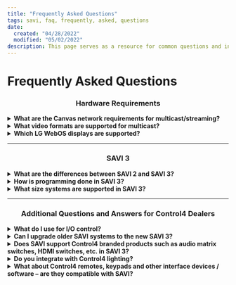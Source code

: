 ```yaml
---
title: "Frequently Asked Questions"
tags: savi, faq, frequently, asked, questions
date:
  created: "04/28/2022"
  modified: "05/02/2022"
description: This page serves as a resource for common questions and information.
---
```


# Frequently Asked Questions
<h3 style="text-align: center;">Hardware Requirements</h3>

<details>
  <summary><b>What are the Canvas network requirements for multicast/streaming?</b>

  </summary>

  * Managed switch
  * IGMP Snooping
  * IGMP Querier
  * Flow Control (Cisco, Luxul)/Global Flow Control (IEEE 802.3x) Mode (Netgear)

</details>


<details>
  <summary><b>What video formats are supported for multicast?</b>

  </summary>

  * UDP - TS - H.264
  * UDP - MP4 - H.264
  * RTP - TS - MPEG-2
  * RTP - MP4 - H.264

</details>

<details markdown="1">

<summary><b>Which LG WebOS displays are supported?</b>

</summary>

| Displays | Indoor Window Facing | Outdoor | Video Wall Panels | webOS Box | Discontinued models |
|--------|--------|--------|---------|-------|---------|
| 43SH7E | 75XS4G | 49XE4F | 55SVH7F | WP400 | 32SM5KC |
| 49SH7E | 49XS4J | 55XE4F | 55SVM5F | WP402 | 43SM5KC |
| 55SH7E | 55XS4J |        | 49VH7E  |       | 49SM5KC |
| 98UH5E |        |        | 55VH7E  |       | 55SM5KC |
| 43UH5F |        |        | 49VM5E  |       | 65SM5KC |
| 49UH5F |        |        |         |       | 32SM5KD |
| 55UH5F |        |        |         |       | 49SM5KD |
| 75UH5F |        |        |         |       | 55SM5KD |
| 65UH5F |        |        |         |       | 65SM5KD |
| 86UH5F |        |        |         |       | 32SM5KE |
| 98UH5F |        |        |         |       | 43SM5KE |
| 43UL3G |        |        |         |       | 49SM5KE |
| 50UL3G |        |        |         |       | 55SM5KE |
| 55UL3G |        |        |         |       | 49UH5E  |
| 65UL3G |        |        |         |       | 55UH5E  |
| 75UL3G |        |        |         |       | 65UH5E  |
| 86UL3G |        |        |         |       | 75UH5E  |
| 43UL3J |        |        |         |       | 86UH5E  |
| 55UL3J |        |        |         |       | 75UM3E  |
| 65UL3J |        |        |         |       | 86UM3E  |
| 75UL3J |        |        |         |       | 98UM3E  |
| 86UL3J |        |        |         |       | WP320   |
| 43UL3G |        |        |         |       |         |
| 50UL3G |        |        |         |       |         |
| 55UL3G |        |        |         |       |         |
| 65UL3G |        |        |         |       |         |
| 75UL3G |        |        |         |       |         |
| 86UL3G |        |        |         |       |         |

>Note: SM5KC and WP320 product lines are limited to 2 video tags currently.

With more to come!
</details>

<!--
<details markdown="1">

<summary><b>What supported LG WebOS Versions do displays use?</b>

</summary>

| WebOS TV 3.X | WebOS TV 4.X | WebOS TV 6.X |
|--------|---------|--------|
|  EF5E  |  BH7F   |  SM5J  |
|  EG5CD |  EW5TF  |  UH7J  |
|  EG5CE | LAA015F |  UL3J  |
|  EJ5D  |  SH7E   |        |
|  EJ5E  |  SM3G   |        |
|  EV5E  |  SM5KE  |        |
|  LS73C |  SVH7F  |        |
|  LS73D |  SVH7PF |        |
|  LS75C |  SVM5F  |        |
|  SM3C  |  UH5E   |        |
|  SM5D  |  UH5F   |        |
|  SM5KC |  UH5PE  |        |
|  SM5KD |  UH7F   |        |
|  SVH7E |  UL3G   |        |
|  TA3E  |  UM3DF  |        |
|  TC3CD |  UM3DG  |        |
|  TC3D  |  UM3E   |        |
|  TR3D  |  UM3F   |        |
|  TR3E  |  VH7E   |        |
|  UH5C  |  VM5E   |        |
|  VL5D  |  VSH7J  |        |
|  VL5PF |  WP400  |        |
|  VX1D  |  WP401  |        |
|  WP320 |  WP402  |        |
|  XE3C  |  XE4F   |        |
|  XE3E  |  XS4G   |        |
|  XEB3E |  XS4J   |        |
|  XF1E  |         |        |
|  XF3C  |         |        |
|  XF3D  |         |        |
|  XF3E  |         |        |
|  XF3ES |         |        |
|  XS2C  |         |        |
|  XS2D  |         |        |
|  XS2E  |         |        |
|  XS4F  |         |        |


</details>
-->

---

<h3 style="text-align: center;">SAVI 3</h3>

<details>

<summary><b>What are the differences between SAVI 2 and SAVI 3?</b>

</summary>

  SAVI version 2 utilizes an underlying EA series Control4 processor, typically running Control4 OS 2.10.6.

  >Note: no versions of SAVI, including SAVI 2, are officially supported on Control4 OS 3.

  SAVI 3 is an independent control system that no longer requires an underlying Control4 controller. SAVI 3 streamlines programming through our new programming tool, Creator, dramatically reduces system configuration time, and makes support fast and efficient. SAVI 3 contains drivers which directly enable integration of supported partner products.
</details>


<details>

<summary><b>How is programming done in SAVI 3?</b>

</summary>

  SAVI 3 utilizes our new browser-based dealer programming tool called SAVI Creator. With Creator running in a modern browser, programmers can use whatever OS and device are preferred – Microsoft Windows, Android, MacOS, iOS (on iPad). No software needs to be downloaded for SAVI system programming, when utilizing Creator.
</details>


<details>

<summary><b>What size systems are supported in SAVI 3?</b>

</summary>

  Dealers can deploy single room systems, stadiums or arenas, and everything in between. As a control and automation system, SAVI scales to fit the needs of virtually any size audio visual project.
</details>

---

<h3 style="text-align: center;">Additional Questions and Answers for Control4 Dealers</h3>

<details>

<summary><b>What do I use for I/O control?</b>

</summary>

  SAVI offers our “Connect I/O” device. The Control4 I/O Extender is not currently supported in SAVI 3.
</details>


<details>

<summary><b>Can I upgrade older SAVI systems to the new SAVI 3?</b>

</summary>

  Yes, if they are current on Annual Support and Maintenance. Prior to any SAVI 2 to SAVI 3 upgrade please consult SAVI Controls for further technical discussion. We may also ask you to send us your Control4/SAVI project files to perform an audit for upgrade feasibility.
</details>


<details>

<summary><b>Does SAVI support Control4 branded products such as audio matrix switches, HDMI switches, etc. in SAVI 3?</b>

</summary>

  In some instances, yes; however, not for all products. The dependency lies in whether or not SAVI can write drivers to directly control 3rd party manufacturer products (Control4 or other). In any such situation SAVI is glad to assess the possibility, and when feasible, we may ask the dealer or customer to send us a test unit for up to 30 days, during which we will write the driver(s) for SAVI integration.
</details>


<details>

<summary><b>Do you integrate with Control4 lighting?</b>

</summary>

  On SAVI 2.X systems, yes. For SAVI 3 systems we integrate with Lutron lighting and may have future announcements about other lighting control systems with which we integrate.
</details>


<details>

<summary><b>What about Control4 remotes, keypads and other interface devices / software – are they compatible with SAVI?</b>

</summary>

  As with SAVI 2, they are not compatible with SAVI 3.
</details>
